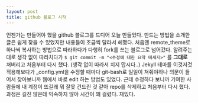```yaml
---
layout: post
title: github 블로그 시작
---
```

언젠가는 만들어야 했을 github 블로그를 드디어 오늘 만들었다.
만드는 방법을 소개한 글은 쉽게 찾을 수 있었지만 내용들이 조금씩 달라서 헤맸다. 
처음엔 remote_theme로 하나씩 복사하는 방법으로 따라하다가 다행히 fork를 쓰는 블로그로 넘어갔다.
알려주는 대로 생각 없이 따라치다가 `$ git commit -m "<수정에 대한 요약 메세지>"` 를 **그대로** 쳐버리고 처음부터 다시 했다. (생각 없이 따라서 치지 맙시다..) 
Jekyll 테마를 이것저것 적용해보다가 _config.yml을 수정할 때마다 git-bash로 일일이 쳐줘야하나 의문이 들어서 찾아보니까 웹에서 바로 edit 하는 방법도 있었다. 
근데 수정하다 보니까 기여한 사람들에 내 계정이 뜨길래 뭐 잘못 건드린 것 같아 repo를 삭제하고 처음부터 다시 했다.
과정은 길진 않은데 익숙하지 않아 시간이 꽤 걸렸다. 재밌다.
